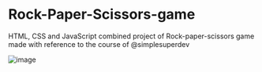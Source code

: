 # Rock-Paper-Scissors-game
HTML, CSS and JavaScript combined project of Rock-paper-scissors game
made with reference to the course of @simplesuperdev

![image](https://github.com/ShakshiAgl/Rock-Paper-Scissors-game/assets/119099193/23624f61-03af-4344-9f04-92323dc9771c)
